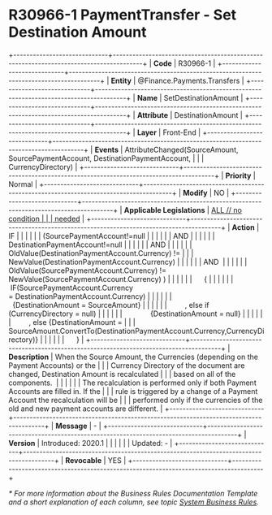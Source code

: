 ﻿---
erp.type: front-end-business-rule
erp.entity: Finance.Payments.Transfers
---

# R30966-1 PaymentTransfer - Set Destination Amount
+-----------------------------+---------------------------------------------------------------------------------------+
| **Code**                    | R30966-1                                                                              |
+-----------------------------+---------------------------------------------------------------------------------------+
| **Entity**                  | @Finance.Payments.Transfers                                                                       |
+-----------------------------+---------------------------------------------------------------------------------------+
| **Name**                    | SetDestinationAmount                                                                  |
+-----------------------------+---------------------------------------------------------------------------------------+
| **Attribute**               | DestinationAmount                                                                     |
+-----------------------------+---------------------------------------------------------------------------------------+
| **Layer**                   | Front-End                                                                             |
+-----------------------------+---------------------------------------------------------------------------------------+
| **Events**                  | AttributeChanged(SourceAmount, SourcePaymentAccount, DestinationPaymentAccount,       |
|                             | CurrencyDirectory)                                                                    |
+-----------------------------+---------------------------------------------------------------------------------------+
| **Priority**                | Normal                                                                                |
+-----------------------------+---------------------------------------------------------------------------------------+
| **Modify**                  | NO                                                                                    |
+-----------------------------+---------------------------------------------------------------------------------------+
| **Applicable Legislations** | [ALL // no condition                                                                  |
|                             | needed](https://confluence.erp.net/display/techdoc/Country+Specific+Functionality)    |
+-----------------------------+---------------------------------------------------------------------------------------+
| **Action**                  | IF                                                                                    |
|                             |                                                                                       |
|                             | (SourcePaymentAccount!=null                                                           |
|                             |                                                                                       |
|                             | AND                                                                                   |
|                             |                                                                                       |
|                             | DestinationPaymentAccount!=null                                                       |
|                             |                                                                                       |
|                             | AND                                                                                   |
|                             |                                                                                       |
|                             | OldValue(DestinationPaymentAccount.Currency) !=                                       |
|                             | NewValue(DestinationPaymentAccount.Currency)                                          |
|                             |                                                                                       |
|                             | AND                                                                                   |
|                             |                                                                                       |
|                             | OldValue(SourcePaymentAccount.Currency) != NewValue(SourcePaymentAccount.Currency) )  |
|                             |                                                                                       |
|                             |      {                                                                                |
|                             |                                                                                       |
|                             |        IF(SourcePaymentAccount.Currency = DestinationPaymentAccount.Currency)         |
|                             |                                                                                       |
|                             |             {DestinationAmount = SourceAmount}                                        |
|                             |                                                                                       |
|                             |         , else if (CurrencyDirectory = null)                                          |
|                             |                                                                                       |
|                             |              {DestinationAmount = null}                                               |
|                             |                                                                                       |
|                             |         , else {DestinationAmount =                                                   |
|                             | SourceAmount.ConvertTo(DestinationPaymentAccount.Currency,CurrencyDirectory)}         |
|                             |                                                                                       |
|                             |      }                                                                                |
+-----------------------------+---------------------------------------------------------------------------------------+
| **Description**             | When the Source Amount, the Currencies (depending on the Payment Accounts) or the     |
|                             | Currency Directory of the document are changed, Destination Amount is recalculated    |
|                             | based on all of the components.                                                       |
|                             |                                                                                       |
|                             | The recalculation is performed only if both Payment Accounts are filled in. If the    |
|                             | rule is triggered by a change of a Payment Account the recalculation will be          |
|                             | performed only if the currencies of the old and new payment accounts are different.   |
+-----------------------------+---------------------------------------------------------------------------------------+
| **Message**                 | \-                                                                                    |
+-----------------------------+---------------------------------------------------------------------------------------+
| **Version**                 | Introduced: 2020.1                                                                    |
|                             |                                                                                       |
|                             | Updated: -                                                                            |
+-----------------------------+---------------------------------------------------------------------------------------+
| **Revocable**               | YES                                                                                   |
+-----------------------------+---------------------------------------------------------------------------------------+

*\* For more information about the Business Rules Documentation Template and a short explanation of each column, see
topic [System Business Rules](../templates/template-description-system-business-rules.md).*

  

  
